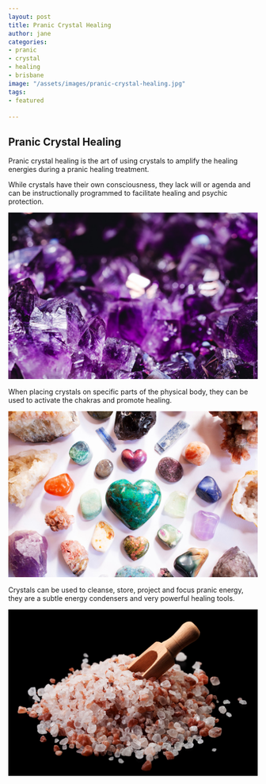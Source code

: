 ```yaml
---
layout: post
title: Pranic Crystal Healing
author: jane
categories:
- pranic
- crystal
- healing
- brisbane
image: "/assets/images/pranic-crystal-healing.jpg"
tags:
- featured

---
```

## Pranic Crystal Healing

Pranic crystal healing is the art of using crystals to amplify the healing energies during a pranic healing treatment. 

While crystals have their own consciousness, they lack will or agenda and can be instructionally programmed to facilitate healing and psychic protection. 

![](/assets/images/pranic-crystal-healing3.jpg)

When placing crystals on specific parts of the physical body, they can be used to activate the chakras and promote healing. 

![](/assets/images/pranic-crystal-healing1.jpg)

Crystals can be used to cleanse, store, project and focus pranic energy, they are a subtle energy condensers and very powerful healing tools.

![](/assets/images/pranic-crystal-healing2.jpg)